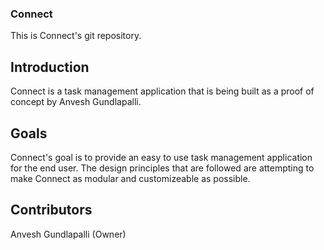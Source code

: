 ### Connect 

This is Connect's git repository.

## Introduction

Connect is a task management application that is being built as a proof of concept by Anvesh Gundlapalli.

## Goals

Connect's goal is to provide an easy to use task management application for the end user. The design principles that are followed are attempting to make Connect as modular and customizeable as possible.

## Contributors

Anvesh Gundlapalli (Owner)